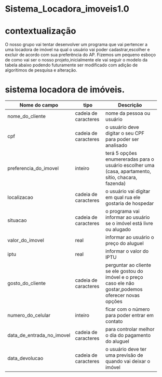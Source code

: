 # Sistema_Locadora_imoveis1.0
# contextualização 
O nosso grupo vai tentar desenvolver um programa que vai pertencer a uma locadora de imóvel na qual o usuário  vai poder cadastrar,escolher e excluir de acordo com sua preferência do AP.
Fizemos um pequeno esboço de como vai ser o nosso projeto,inicialmente ele vai seguir o modelo da tabela abaixo podendo futuramente ser modificado com adição de algorítimos de pesquisa e alteração.

# sistema locadora de imóveis.
|Nome do campo|tipo|Descrição|
|-------------|---------------------|---------|
|nome_do_cliente|cadeia de caracteres|nome da pessoa ou usuário|
|cpf|cadeia de caracteres|o usuário deve digitar o seu CPF para poder  ser analisado|
|preferencia_do_imovel|inteiro|terá 5 opções enumereradas para o usuário escolher uma (casa, apartamento, sítio, chacara, fazenda)|
|localizacao|cadeia de caracteres|o usuário vai digitar em qual  rua ele gostaria de hospedar|
|situacao|cadeia de caracteres|o programa vai informar ao usuário se o imóvel está livre ou alugado|
|valor_do_imovel |real|informar ao usuário o preço do aluguel|
|iptu|real|informar o valor do IPTU|
|gosto_do_cliente|cadeia de caracteres|perguntar ao cliente se ele gostou do imóvel e o preço caso ele não gostar,podemos oferecer novas opções|
|numero_do_celular|inteiro| ficar com o número para poder entrar em contato|
|data_de_entrada_no_imovel|cadeia de caracteres|para controlar melhor o dia do pagamento do aluguel|
|data_devolucao|cadeia de caracteres| o usuário deve ter uma previsão de quando vai deixar o imóvel|


